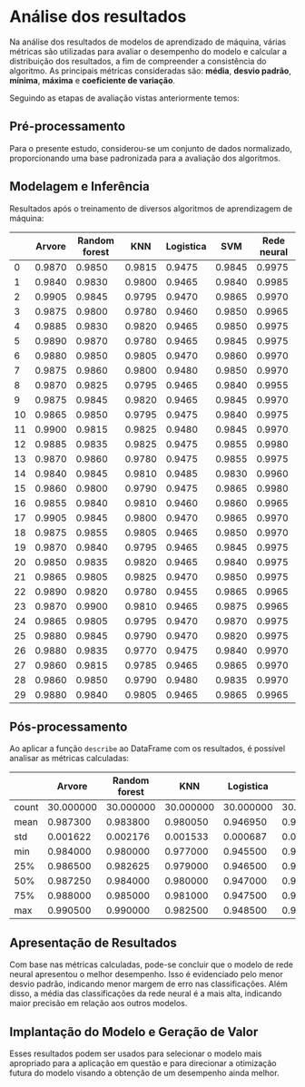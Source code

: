# Análise dos resultados

Na análise dos resultados de modelos de aprendizado de máquina, várias métricas são utilizadas para avaliar o desempenho do modelo e calcular a distribuição dos resultados, a fim de compreender a consistência do algoritmo. As principais métricas consideradas são: **média**, **desvio padrão**, **mínima**, **máxima** e **coeficiente de variação**.

Seguindo as etapas de avaliação vistas anteriormente temos:

## Pré-processamento

Para o presente estudo, considerou-se um conjunto de dados normalizado, proporcionando uma base padronizada para a avaliação dos algoritmos.

## Modelagem e Inferência

Resultados após o treinamento de diversos algoritmos de aprendizagem de máquina:

|     | Arvore | Random forest | KNN    | Logistica | SVM    | Rede neural |
| --- | ------ | ------------- | ------ | --------- | ------ | ----------- |
| 0   | 0.9870 | 0.9850        | 0.9815 | 0.9475    | 0.9845 | 0.9975      |
| 1   | 0.9840 | 0.9830        | 0.9800 | 0.9465    | 0.9840 | 0.9985      |
| 2   | 0.9905 | 0.9845        | 0.9795 | 0.9470    | 0.9865 | 0.9970      |
| 3   | 0.9875 | 0.9800        | 0.9780 | 0.9460    | 0.9850 | 0.9965      |
| 4   | 0.9885 | 0.9830        | 0.9820 | 0.9465    | 0.9850 | 0.9975      |
| 5   | 0.9890 | 0.9870        | 0.9780 | 0.9465    | 0.9845 | 0.9975      |
| 6   | 0.9880 | 0.9850        | 0.9805 | 0.9470    | 0.9860 | 0.9970      |
| 7   | 0.9875 | 0.9860        | 0.9800 | 0.9480    | 0.9850 | 0.9970      |
| 8   | 0.9870 | 0.9825        | 0.9795 | 0.9465    | 0.9840 | 0.9955      |
| 9   | 0.9875 | 0.9845        | 0.9820 | 0.9465    | 0.9845 | 0.9970      |
| 10  | 0.9865 | 0.9850        | 0.9795 | 0.9475    | 0.9840 | 0.9975      |
| 11  | 0.9900 | 0.9815        | 0.9825 | 0.9480    | 0.9845 | 0.9970      |
| 12  | 0.9885 | 0.9835        | 0.9825 | 0.9475    | 0.9855 | 0.9980      |
| 13  | 0.9870 | 0.9860        | 0.9780 | 0.9475    | 0.9855 | 0.9975      |
| 14  | 0.9840 | 0.9845        | 0.9810 | 0.9485    | 0.9830 | 0.9960      |
| 15  | 0.9860 | 0.9800        | 0.9790 | 0.9475    | 0.9865 | 0.9980      |
| 16  | 0.9855 | 0.9840        | 0.9810 | 0.9460    | 0.9860 | 0.9965      |
| 17  | 0.9905 | 0.9845        | 0.9800 | 0.9470    | 0.9865 | 0.9970      |
| 18  | 0.9875 | 0.9855        | 0.9805 | 0.9465    | 0.9850 | 0.9970      |
| 19  | 0.9870 | 0.9840        | 0.9795 | 0.9465    | 0.9845 | 0.9975      |
| 20  | 0.9850 | 0.9835        | 0.9820 | 0.9465    | 0.9840 | 0.9975      |
| 21  | 0.9865 | 0.9805        | 0.9825 | 0.9470    | 0.9850 | 0.9975      |
| 22  | 0.9890 | 0.9820        | 0.9780 | 0.9455    | 0.9865 | 0.9965      |
| 23  | 0.9870 | 0.9900        | 0.9810 | 0.9465    | 0.9875 | 0.9965      |
| 24  | 0.9865 | 0.9805        | 0.9795 | 0.9470    | 0.9870 | 0.9975      |
| 25  | 0.9880 | 0.9845        | 0.9790 | 0.9470    | 0.9820 | 0.9975      |
| 26  | 0.9880 | 0.9835        | 0.9770 | 0.9475    | 0.9840 | 0.9970      |
| 27  | 0.9860 | 0.9815        | 0.9785 | 0.9465    | 0.9865 | 0.9970      |
| 28  | 0.9860 | 0.9850        | 0.9790 | 0.9480    | 0.9835 | 0.9970      |
| 29  | 0.9880 | 0.9840        | 0.9805 | 0.9465    | 0.9865 | 0.9965      |

## Pós-processamento

Ao aplicar a função `describe` ao DataFrame com os resultados, é possível analisar as métricas calculadas:

|       | Arvore    | Random forest | KNN       | Logistica | SVM       | Rede neural |
| ----- | --------- | ------------- | --------- | --------- | --------- | ----------- |
| count | 30.000000 | 30.000000     | 30.000000 | 30.000000 | 30.000000 | 30.000000   |
| mean  | 0.987300  | 0.983800      | 0.980050  | 0.946950  | 0.985083  | 0.997117    |
| std   | 0.001622  | 0.002176      | 0.001533  | 0.000687  | 0.001280  | 0.000611    |
| min   | 0.984000  | 0.980000      | 0.977000  | 0.945500  | 0.982000  | 0.995500    |
| 25%   | 0.986500  | 0.982625      | 0.979000  | 0.946500  | 0.984125  | 0.997000    |
| 50%   | 0.987250  | 0.984000      | 0.980000  | 0.947000  | 0.985000  | 0.997000    |
| 75%   | 0.988000  | 0.985000      | 0.981000  | 0.947500  | 0.986375  | 0.997500    |
| max   | 0.990500  | 0.990000      | 0.982500  | 0.948500  | 0.987500  | 0.998500    |

## Apresentação de Resultados

Com base nas métricas calculadas, pode-se concluir que o modelo de rede neural apresentou o melhor desempenho. Isso é evidenciado pelo menor desvio padrão, indicando menor margem de erro nas classificações. Além disso, a média das classificações da rede neural é a mais alta, indicando maior precisão em relação aos outros modelos.

## Implantação do Modelo e Geração de Valor

Esses resultados podem ser usados para selecionar o modelo mais apropriado para a aplicação em questão e para direcionar a otimização futura do modelo visando a obtenção de um desempenho ainda melhor.
